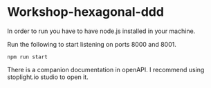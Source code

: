 # Workshop-hexagonal-ddd

In order to run you have to have node.js installed in your machine.

Run the following to start listening on ports 8000 and 8001.

```shell script
npm run start
```

There is a companion documentation in openAPI. I recommend using stoplight.io studio to open it.
